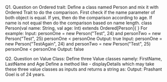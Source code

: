 Q1. Question on Ordered trait:
Define a class named Person and mix it with Ordered Trait to do the comparison.
First check if the name parameter of both object is equal. If yes, then do the comparison according
to age.
If name is not equal then do the comparison based on name length.
class Person(val name: String, val age: Int) extends Ordered[Person]{
}
For example:
Input: personOne = new Person("Test", 24) and personTwo = new Person("Test", 25)
personOne < personOne
Output: true
Input: personOne = new Person("TestAgain", 24) and personTwo = new Person("Test", 25)
personOne < personOne
Output: false

Q2. Question on Value Class:
Define three Value classes namely: FirstName, LastName and Age
Define a method like - displayDetails which may take these three value classes as inputs and returns
a string as:
Output: Prashant Goel is of 24 years.
